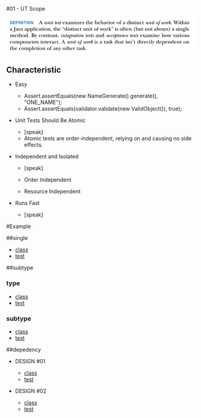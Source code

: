 #01 - UT Scope

![alt tag](/MD/coffee-talk/img/def-unit-test.png)

## Characteristic
* Easy

    * Assert.assertEquals(new NameGenerate().generate(), "ONE_NAME");
    * Assert.assertEquals(validator.validate(new ValidObject()), true);   

* Unit Tests Should Be Atomic

    * [speak]
    * Atomic tests are order-independent, relying on and causing no side effects.

* Independent and Isolated

    * [speak]
    
    * Order Independent
    
    * Resource Independent   

* Runs Fast

    * [speak]

#Example

##single

* [class](/../../JUnitExample-core/src/main/java/org/junitexample/coffeetalk/ut/simple/EmailValidator.java)
* [test](/../../JUnitExample-core/src/test/java/org/junitexample/coffeetalk/ut/simple/EmailValidatorTest.java)

##subtype

### type

* [class](/../../JUnitExample-core/src/main/java/org/junitexample/coffeetalk/ut/subtype/AbstractTransformerCollectionTo.java)
* [test](/../../JUnitExample-core/src/main/java/org/junitexample/coffeetalk/ut/subtype/AbstractTransformerCollectionTo.java)

### subtype

* [class](/../../JUnitExample-core/src/main/java/org/junitexample/coffeetalk/ut/subtype/Bean2XMLTransformer.java)
* [test](/../../JUnitExample-core/src/main/java/org/junitexample/coffeetalk/ut/subtype/Bean2XMLTransformerTest.java)

##depedency

* DESIGN #01

    * [class](/../../JUnitExample-core/src/main/java/org/junitexample/coffeetalk/ut/depedency/PasswordValidatorDepency.java)
    * [test](/../../JUnitExample-core/src/main/java/org/junitexample/coffeetalk/ut/depedency/PasswordValidatorDepencyTest.java)

* DESIGN #02

    * [class](/../../JUnitExample-core/src/main/java/org/junitexample/coffeetalk/ut/depedency/PasswordValidatorImp.java)
    * [test](/../../JUnitExample-core/src/main/java/org/junitexample/coffeetalk/ut/depedency/PasswordValidatorImpTest.java) 